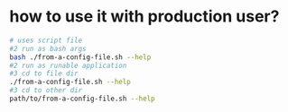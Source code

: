 # how to use it with  production user?

```sh
# uses script file
#2 run as bash args
bash ./from-a-config-file.sh --help
#2 run as runable application
#3 cd to file dir
./from-a-config-file.sh --help
#3 cd to other dir
path/to/from-a-config-file.sh --help
```
